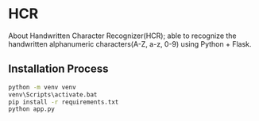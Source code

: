 # HCR
About Handwritten Character Recognizer(HCR); able to recognize the handwritten alphanumeric characters(A-Z, a-z, 0-9) using Python + Flask.

## Installation Process
```bash
python -m venv venv
venv\Scripts\activate.bat
pip install -r requirements.txt
python app.py
```

